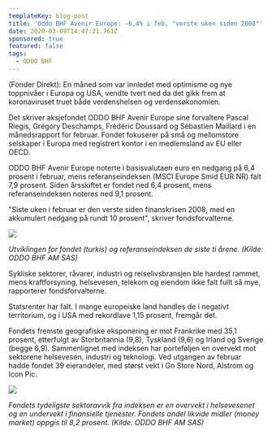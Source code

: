 ```yaml
---
templateKey: blog-post
title: 'Oddo BHF Avenir Europe: -6,4% i feb, "verste uken siden 2008"'
date: 2020-03-09T14:47:21.761Z
sponsored: true
featured: false
tags:
  - ODDO BHF
---
```

(Fonder Direkt): En måned som var innledet med optimisme og nye toppnivåer i Europa og USA, vendte tvert ned da det gikk frem at koronaviruset truet både verdenshelsen og verdensøkonomien.



Det skriver aksjefondet ODDO BHF Avenir Europe sine forvaltere Pascal Riegis, Grégory Deschamps, Frédéric Doussard og Sébastien Maillard i en månedsrapport for februar. Fondet fokuserer på små og mellomstore selskaper i Europa med registrert kontor i en medlemsland av EU eller OECD.



ODDO BHF Avenir Europe noterte i basisvalutaen euro en nedgang på 6,4 prosent i februar, mens referanseindeksen (MSCI Europe Smid EUR NR) falt 7,9 prosent. Siden årsskiftet er fondet ned 6,4 prosent, mens referanseindeksen noteres ned 9,1 prosent.



"Siste uken i februar er den verste siden finanskrisen 2008, med en akkumulert nedgang på rundt 10 prosent", skriver fondsforvalterne.

![](/img/avenir.png)

_Utviklingen for fondet (turkis) og referanseindeksen de siste ti årene. (Kilde: ODDO BHF AM SAS)_



Sykliske sektorer, råvarer, industri og reiselivsbransjen ble hardest rammet, mens kraftforsyning, helsevesen, telekom og eiendom ikke falt fullt så mye, rapporterer fondsforvalterne.



Statsrenter har falt. I mange europeiske land handles de i negativt territorium, og i USA med rekordlave 1,15 prosent, fremgår det.



Fondets fremste geografiske eksponering er mot Frankrike med 35,1 prosent, etterfulgt av Storbritannia (9,8), Tyskland (9,6) og Irland og Sverige (begge 6,9). Sammenlignet med indeksen har porteføljen en overvekt mot sektorene helsevesen, industri og teknologi. Ved utgangen av februar hadde fondet 39 eierandeler, med størst vekt i Gn Store Nord, Alstrom og Icon Pic.

![](/img/avenir2.png)

_Fondets tydeligste sektoravvik fra indeksen er en overvekt i helsevesenet og en undervekt i finansielle tjenester. Fondets andel likvide midler (money market) oppgis til 8,2 prosent. (Kilde: ODDO BHF AM SAS)_
